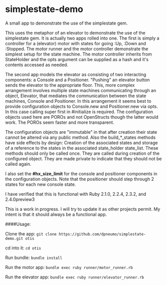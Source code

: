 # simplestate-demo
A small app to demonstrate the use of the simplestate gem.

This uses the metaphor of an elevator to demonstrate the use of the simplestate gem. It is actually two apps rolled into one. The first is simply a controller for a (elevator) motor with states for going :Up, :Down and :Stopped. The motor runner and the motor controller demonstrate the simplest setup for the state machine. The motor controller inherits from StateHolder and the opts argument can be supplied as a hash and it's contents accessed as needed.

The second app models the elevator as consisting of two interacting components: a Console and a Positioner. "Pushing" an elevator button sends the elevator to the appropriate floor. This, more complex arrangement involves multiple state machines communicating through an object, Elevator, that mediates the communication between the state machines, Console and Positioner. In this arrangement it seems best to provide configuration objects to Console.new and Positioner.new via opts. In this case calling super first in #initialize is required. The configuration objects used here are POROs and not OpenStructs though the latter would work. The POROs seem faster and more transparent.

The configuration objects are "immutable" in that after creation their state cannot be altered via any public method. Also the build\_*\_states methods have side effects by design: Creation of the associated states and storage of a reference to the states in the associated state\_holder state\_list. These methods should only be called once. They are called during creation of the configured object. They are made private to indicate that they should not be called again.

I also set the __#hx_size_limit__ for the console and positioner components in the configuration objects. Note that the positioner should step through 2 states for each new console state.

I have verified that this is functional with Ruby 2.1.0, 2.2.4, 2.3.2, and 2.4.0preview3


This is a work in progress. I will try to update it as other projects permit. My intent is that it should always be a functional app.

####Usage:

  Clone the app: ```git clone https://github.com/dpneumo/simplestate-demo.git otis```

  cd into it: ```cd otis```

  Run bundle: ```bundle install```

  Run the motor app: ```bundle exec ruby runner/motor_runner.rb```

  Run the elevator app: ```bundle exec ruby runner/elevator_runner.rb```

